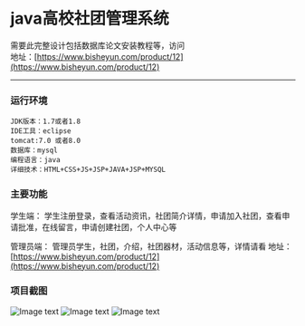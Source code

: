 # java高校社团管理系统
需要此完整设计包括数据库论文安装教程等，访问   
地址：[https://www.bisheyun.com/product/12](https://www.bisheyun.com/product/12)
***
### 运行环境 
```
JDK版本：1.7或者1.8
IDE工具：eclipse
tomcat:7.0 或者8.0
数据库：mysql 
编程语言：java
详细技术：HTML+CSS+JS+JSP+JAVA+JSP+MYSQL  
```

### 主要功能 
学生端：
     学生注册登录，查看活动资讯，社团简介详情，申请加入社团，查看申请批准，在线留言，申请创建社团，个人中心等  
    
管理员端：
     管理员学生，社团，介绍，社团器材，活动信息等，详情请看
     地址：[https://www.bisheyun.com/product/12](https://www.bisheyun.com/product/12)
### 项目截图  
  ![Image text](http://www.bisheyun.com/uploads/images/wangEditor/202105/14/prouduct_1620988547_0Lw3d5IT4i.jpg)
  ![Image text](http://www.bisheyun.com/uploads/images/wangEditor/202105/14/prouduct_1620988571_868oVGv2Dx.jpg)
  ![Image text](http://www.bisheyun.com/uploads/images/wangEditor/202105/14/prouduct_1620988618_4d41Seynox.jpg)
